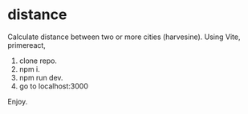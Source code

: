 # distance
Calculate distance between two or more cities (harvesine). Using Vite, primereact, 

1. clone repo.
2. npm i.
3. npm run dev.
4. go to localhost:3000

Enjoy.
